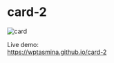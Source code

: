 # card-2

![card](https://github.com/user-attachments/assets/243f77b4-8b0f-4422-a144-007cf85df652)

Live demo:<br/>
 https://wptasmina.github.io/card-2
